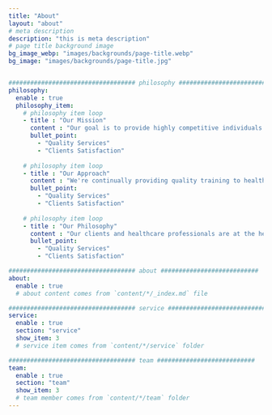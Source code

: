 ```yaml
---
title: "About"
layout: "about"
# meta description
description: "this is meta description"
# page title background image
bg_image_webp: "images/backgrounds/page-title.webp"
bg_image: "images/backgrounds/page-title.jpg"


################################### philosophy ###########################
philosophy:
  enable : true
  philosophy_item:
    # philosophy item loop
    - title : "Our Mission"
      content : "Our goal is to provide highly competitive individuals to deliver outstanding care to patients, their families, and the communities we serve."
      bullet_point:
        - "Quality Services"
        - "Clients Satisfaction"
        
    # philosophy item loop
    - title : "Our Approach"
      content : "We're continually providing quality training to healthcare professionals and ensuring that they met the standard of excellence of our clients."
      bullet_point:
        - "Quality Services"
        - "Clients Satisfaction"
        
    # philosophy item loop
    - title : "Our Philosophy"
      content : "Our clients and healthcare professionals are at the heart of every decision we make. We are committed to provide exceptional results and exceed their expectations at every turn."
      bullet_point:
        - "Quality Services"
        - "Clients Satisfaction"

################################### about ###########################
about:
  enable : true
  # about content comes from `content/*/_index.md` file

################################### service ###########################
service:
  enable : true
  section: "service"
  show_item: 3
  # service item comes from `content/*/service` folder

################################### team ###########################
team: 
  enable : true
  section: "team"
  show_item: 3
  # team member comes from `content/*/team` folder
---
```


